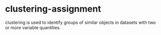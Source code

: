 # clustering-assignment
clustering is used to identify groups of similar objects in datasets with two or more variable quantities.
